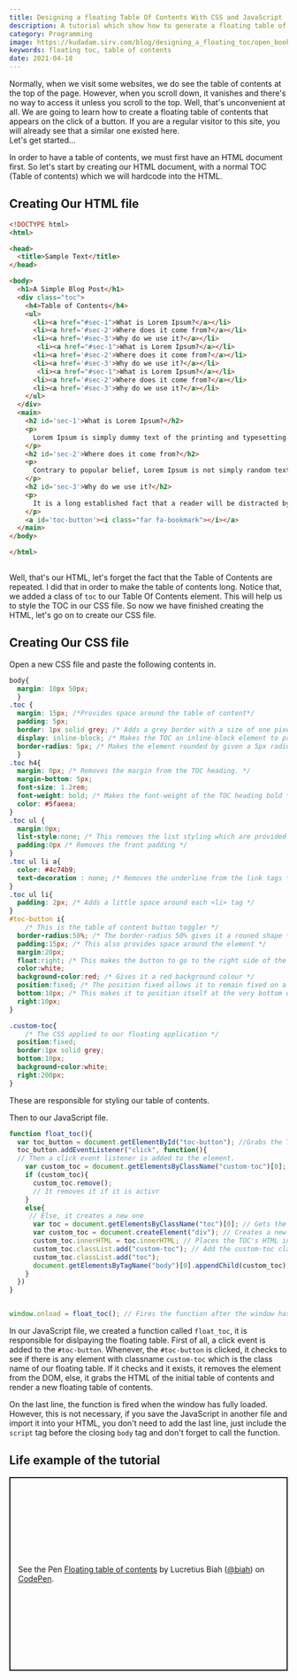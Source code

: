 ```yaml
---
title: Designing a floating Table Of Contents With CSS and JavaScript  
description: A tutorial which show how to generate a floating table of contents 
category: Programming 
image: https://kudadam.sirv.com/blog/designing_a_floating_toc/open_book.jpg
keywords: floating toc, table of contents
date: 2021-04-18
---
```


Normally, when we visit some websites, we do see the table of contents at the top of the page. However, when you scroll down, it vanishes and there's no way to access it unless you scroll to the top.
Well, that's unconvenient at all.
We are going to learn how to create a floating table of contents that appears on the click of a button. If you are a regular visitor to this site, you will already see that a similar one existed here.	
Let's get started...

In order to have a table of contents, we must first have an HTML document first. So let's start by creating our HTML document, with a normal TOC (Table of contents) which we will hardcode into the HTML.

## Creating Our HTML file
```html
<!DOCTYPE html>
<html>

<head>
  <title>Sample Text</title>
</head>

<body>
  <h1>A Simple Blog Post</h1>
  <div class="toc">
    <h4>Table of Contents</h4>
    <ul>
      <li><a href="#sec-1">What is Lorem Ipsum?</a></li>
      <li><a href='#sec-2'>Where does it come from?</a></li>
      <li><a href='#sec-3'>Why do we use it?</a></li>
       <li><a href="#sec-1">What is Lorem Ipsum?</a></li>
      <li><a href='#sec-2'>Where does it come from?</a></li>
      <li><a href='#sec-3'>Why do we use it?</a></li>
       <li><a href="#sec-1">What is Lorem Ipsum?</a></li>
      <li><a href='#sec-2'>Where does it come from?</a></li>
      <li><a href='#sec-3'>Why do we use it?</a></li>
    </ul>
  </div>
  <main>
    <h2 id='sec-1'>What is Lorem Ipsum?</h2>
    <p>
      Lorem Ipsum is simply dummy text of the printing and typesetting industry. Lorem Ipsum has been the industry's standard dummy text ever since the 1500s, when an unknown printer took a galley of type and scrambled it to make a type specimen book.
    </p>
    <h2 id='sec-2'>Where does it come from?</h2>
    <p>
      Contrary to popular belief, Lorem Ipsum is not simply random text. It has roots in a piece of classical Latin literature from 45 BC, making it over 2000 years old. Richard McClintock, a Latin professor at Hampden-Sydney College in Virginia, looked up one of the more obscure Latin words, consectetur, from a Lorem Ipsum passage, and going through the cites of the word in classical literature, discovered the undoubtable source.
    </p>
    <h2 id='sec-3'>Why do we use it?</h2>
    <p>
      It is a long established fact that a reader will be distracted by the readable content of a page when looking at its layout. The point of using Lorem Ipsum is that it has a more-or-less normal distribution of letters, as opposed to using 'Content here, content here', making it look like readable English.
    </p>
    <a id='toc-button'><i class="far fa-bookmark"></i></a>
  </main>
</body>

</html>
	
```
Well, that's our HTML, let's forget the fact that the Table of Contents are repeated. I did that in order to make the table of contents long. Notice that, we added a class of `toc` to our Table Of Contents element. This will help us to style the TOC in our CSS file.
So now we have finished creating the HTML, let's go on to create our CSS file.

## Creating Our CSS file

Open a new CSS file and paste the following contents in.

```css
body{
  margin: 10px 50px;
  }
.toc {
  margin: 15px; /*Provides space around the table of content*/
  padding: 5px;
  border: 1px solid grey; /* Adds a grey border with a size of one pixel. */
  display: inline-block; /* Makes the TOC an inline-block element to prevent it from taking the while space */
  border-radius: 5px; /* Makes the element rounded by given a 5px radius*/
  }
.toc h4{
  margin: 0px; /* Removes the margin from the TOC heading. */
  margin-bottom: 5px;
  font-size: 1.2rem;
  font-weight: bold; /* Makes the font-weight of the TOC heading bold */
  color: #5faeea;
}
.toc ul {
  margin:0px;
  list-style:none; /* This removes the list styling which are provided by default */
  padding:0px /* Removes the front padding */
}
.toc ul li a{
  color: #4c74b9;
  text-decoration : none; /* Removes the underline from the link tags */
}
.toc ul li{
  padding: 2px; /* Adds a little space around each <li> tag */
}
#toc-button i{
	/* This is the table of content button toggler */
  border-radius:50%; /* The border-radius 50% gives it a rouned shape */
  padding:15px; /* This also provides space around the element */
  margin:20px;
  float:right; /* This makes the button to go to the right side of the screen, you can change it to left if you want it to place your button on the left side of the screen */
  color:white;
  background-color:red; /* Gives it a red background colour */
  position:fixed; /* The position fixed allows it to remain fixed on a part of the screen. */
  bottom:10px; /* This makes it to position itself at the very bottom of the screen. 10px from the bottom  */
  right:10px;
}

.custom-toc{
	/* The CSS applied to our floating application */
  position:fixed; 
  border:1px solid grey;
  bottom:10px;
  background-color:white;
  right:200px;
}
```
These are responsible for styling our table of contents. 

Then to our JavaScript file.

```JavaScript
function float_toc(){
  var toc_button = document.getElementById("toc-button"); //Grabs the TOC button toggler
  toc_button.addEventListener("click", function(){
  // Then a click event listener is added to the element.
    var custom_toc = document.getElementsByClassName("custom-toc")[0]; // Checks to see if the floating TOC is active
    if (custom_toc){
      custom_toc.remove();
      // It removes it if it is activr
    }
    else{
     // Else, it creates a new one
      var toc = document.getElementsByClassName("toc")[0]; // Gets the contents (HTML) of the already made TOc
      var custom_toc = document.createElement("div"); // Creates a new div element
      custom_toc.innerHTML = toc.innerHTML; // Places the TOC's HTML in the new element created
      custom_toc.classList.add("custom-toc"); // Add the custom-toc class to the element
      custom_toc.classList.add("toc");
      document.getElementsByTagName("body")[0].appendChild(custom_toc); // Appends the newly created element to the body of the HTML
    }
  })
}


window.onload = float_toc(); // Fires the function after the window has finished loading
```

In our JavaScript file, we created a function called `float_toc`, it is responsible for dislpaying the floating table. First of all, a click event is added to the `#toc-button`. Whenever, the `#toc-button` is clicked, it checks to see if there is any element with classname `custom-toc` which is the class name of our floating table. If it checks and it exists, it removes the element from the DOM, else, it grabs the HTML of the initial table of contents and render a new floating table of contents.

On the last line, the function is fired when the window has fully loaded. However, this is not necessary, if you save the JavaScript in another file and import it into your HTML, you don't need to add the last line, just include the `script` tag before the closing `body` tag and don't forget to call the function.

## Life example of the tutorial

<p class="codepen mb-5 mt-3" data-height="350" data-theme-id="dark" data-default-tab="html,result" data-user="biah" data-slug-hash="jOypexa" data-preview="true" style="height: 350px; box-sizing: border-box; display: flex; align-items: center; justify-content: center; border: 2px solid; margin: 1em 0; padding: 1em;" data-pen-title="Floating table of contents">
  <span>See the Pen <a href="https://codepen.io/biah/pen/jOypexa">
  Floating table of contents</a> by Lucretius Biah (<a href="https://codepen.io/biah">@biah</a>)
  on <a href="https://codepen.io">CodePen</a>.</span>
</p>
<script async src="https://cpwebassets.codepen.io/assets/embed/ei.js"></script>